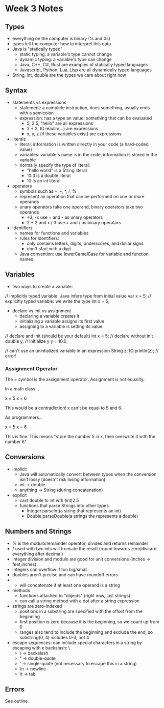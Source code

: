 # Week 3 Notes

## Types

- everything on the computer is binary (1s and 0s)
- types tell the computer how to interpret this data
- Java is "statically typed"
	- static typing: a variable's type cannot change
	- dynamic typing: a variable's type can change
	- Java, C++, C#, Rust are examples of statically typed languages
	- Javascript, Python, Lua, Lisp are all dynamically typed languages
- String, int, double are the types we care about right now

## Syntax

- statements vs expressions
	- statement: a complete instruction, does something, usually ends with a semicolon
	- expression: has a type an value; something that can be evaluated
		- 5, 2.5, "hello" are all expressions
		- 2 + 2, IO.readln(...) are expressions
		- x, y, z (if these variables exist) are expressions
- literals
	- literal: information is written directly in your code (a hard-coded value)
	- variables: variable's name is in the code, information is stored in the variable
	- normally specify the type of literal:
		- "hello world" is a String literal
		- 10.3 is a double literal
		- 10 is an int literal
- operators
	- symbols such as +, -, *, /, %
	- represent an operation that can be performed on one or more operands
	- unary operators take one operand, binary operators take two operands
		- +3, -x use + and - as unary operators
		- 2 + 2 and x / 3 use + and / as binary operators
- identifiers
	- names for functions and variables
	- rules for identifiers:
		- only contains letters, digits, underscores, and dollar signs
		- don't start with a digit
	- Java convention: use lowerCamelCase for variable and function names

## Variables

- two ways to create a variable:

// implicitly typed variable: Java infers type from initial value
var x = 5;
// explicitly typed variable: we write the type
int x = 5;

- declare vs init vs assignment
	- declaring a variable creates it
	- initializing a variable assigns its first value
	- assigning to a variable is setting its value

// declare and init (should be your default)
int x = 5;
// declare without init
double y;
// initialize y
y = 10.0;

// can't use an unintialized variable in an expression
String z;
IO.println(z); // error!

### Assignment Operator

The = symbol is the assignment operator. Assignment is not equality.

In a math class...

x = 5
x = 6

This would be a contradiction! x can't be equal to 5 and 6.

As programmers...

x = 5
x = 6

This is fine. This means "store the number 5 in x, then overwrite it with the number 6"

## Conversions

- implicit
	- Java will automatically convert between types when the conversion isn't lossy
	  (doesn't risk losing information)
	- int -> double
	- anything -> String (during concatenation)
- explicit
	- cast double to int wth (int)2.5
	- functions that parse Strings into other types
		- Integer.parseInt(a string that represents an int)
		- Double.parseDouble(a strings the represents a double)

## Numbers and Strings

- % is the modulo/remainder operator, divides and returns remainder
- / used with two ints will truncate the result (round towards zero/discard everything after decimal)
- integer division and modulo are good for unit conversions (inches -> feet,inches)
- integers can overflow if too big/small
- doubles aren't precise and can have roundoff errors
- + will concatenate if at least one operand is a string
- methods
	- functions attached to "objects" (right now, just strings)
	- can call a string method with a dot after a string expression
- strings are zero-indexed
	- positions in a substring are specified with the offset from the beginning
	- first position is zero because it is the beginning, so we count up from 0
	- ranges also tend to include the beginning and exclude the end, so substring(0, 4) includes 0-3, not 4
- escape sequences: can include special characters in a string by escaping with e backslash: \
	- \\ -> backslash
	- \" -> double-quote
	- \' -> single-quote (not necessary to escape this in a string)
	- \n -> newline
	- \t -> tab

## Errors

See outline.
